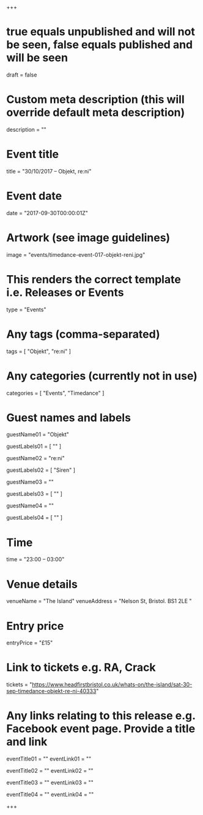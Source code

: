 +++

# true equals unpublished and will not be seen, false equals published and will be seen
draft = false

# Custom meta description (this will override default meta description)
description = ""

# Event title
title = "30/10/2017 – Objekt, re:ni"

# Event date
date = "2017-09-30T00:00:01Z"

# Artwork (see image guidelines)
image = "events/timedance-event-017-objekt-reni.jpg"

# This renders the correct template i.e. Releases or Events
type = "Events"

# Any tags (comma-separated)
tags = [ 
	"Objekt",
	"re:ni"
]

# Any categories (currently not in use)
categories = [
  "Events",
  "Timedance"
]

# Guest names and labels
guestName01 = "Objekt"

guestLabels01 = [
	""
]

guestName02 = "re:ni"

guestLabels02 = [
	"Siren"
]

guestName03 = ""

guestLabels03 = [
	""
]

guestName04 = ""

guestLabels04 = [
	""
]

# Time
time = "23:00 – 03:00"

# Venue details
venueName = "The Island"
venueAddress = "Nelson St, Bristol. BS1 2LE "

# Entry price
entryPrice = "£15"

# Link to tickets e.g. RA, Crack 
tickets = "https://www.headfirstbristol.co.uk/whats-on/the-island/sat-30-sep-timedance-objekt-re-ni-40333"

# Any links relating to this release e.g. Facebook event page. Provide a title and link
eventTitle01 = ""
eventLink01 = ""

eventTitle02 = ""
eventLink02 = ""

eventTitle03 = ""
eventLink03 = ""

eventTitle04 = ""
eventLink04 = ""


+++
